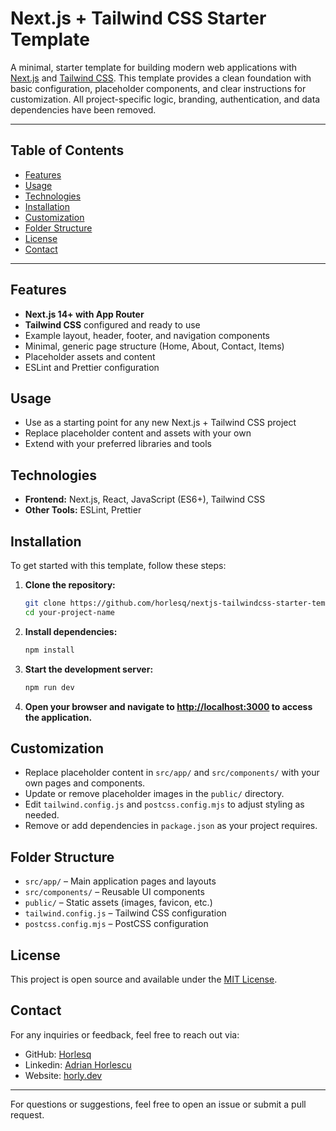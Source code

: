 # Next.js + Tailwind CSS Starter Template

A minimal, starter template for building modern web applications with [Next.js](https://nextjs.org/) and [Tailwind CSS](https://tailwindcss.com/). This template provides a clean foundation with basic configuration, placeholder components, and clear instructions for customization. All project-specific logic, branding, authentication, and data dependencies have been removed.

---

## Table of Contents

- [Features](#features)
- [Usage](#usage)
- [Technologies](#technologies)
- [Installation](#installation)
- [Customization](#customization)
- [Folder Structure](#folder-structure)
- [License](#license)
- [Contact](#contact)

---

## Features

- **Next.js 14+ with App Router**
- **Tailwind CSS** configured and ready to use
- Example layout, header, footer, and navigation components
- Minimal, generic page structure (Home, About, Contact, Items)
- Placeholder assets and content
- ESLint and Prettier configuration

## Usage

- Use as a starting point for any new Next.js + Tailwind CSS project
- Replace placeholder content and assets with your own
- Extend with your preferred libraries and tools

## Technologies

- **Frontend:** Next.js, React, JavaScript (ES6+), Tailwind CSS
- **Other Tools:** ESLint, Prettier

## Installation

To get started with this template, follow these steps:

1. **Clone the repository:**

    ```bash
    git clone https://github.com/horlesq/nextjs-tailwindcss-starter-template your-project-name
    cd your-project-name
    ```

2. **Install dependencies:**

    ```bash
    npm install
    ```

3. **Start the development server:**

    ```bash
    npm run dev
    ```

4. **Open your browser and navigate to [http://localhost:3000](http://localhost:3000) to access the application.**

## Customization

- Replace placeholder content in `src/app/` and `src/components/` with your own pages and components.
- Update or remove placeholder images in the `public/` directory.
- Edit `tailwind.config.js` and `postcss.config.mjs` to adjust styling as needed.
- Remove or add dependencies in `package.json` as your project requires.

## Folder Structure

- `src/app/` – Main application pages and layouts
- `src/components/` – Reusable UI components
- `public/` – Static assets (images, favicon, etc.)
- `tailwind.config.js` – Tailwind CSS configuration
- `postcss.config.mjs` – PostCSS configuration

## License

This project is open source and available under the [MIT License](LICENSE).

## Contact

For any inquiries or feedback, feel free to reach out via:

-   GitHub: [Horlesq](https://github.com/horlesq)
-   Linkedin: [Adrian Horlescu](https://www.linkedin.com/in/adrian-horlescu/)
-   Website: [horly.dev](https://horly.dev)

---

For questions or suggestions, feel free to open an issue or submit a pull request.
